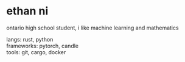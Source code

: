 # ethan ni

ontario high school student, i like machine learning and mathematics

langs: rust, python  
frameworks: pytorch, candle  
tools: git, cargo, docker  
